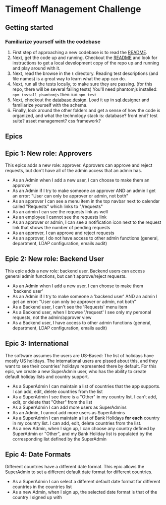 # Timeoff Management Challenge

## Getting started

### Familiarize yourself with the codebase

1. First step of approaching a new codebase is to read the [README](README.md).
1. Next, get the code up and running. Checkout the [README](README.md) and look for instructions to get a local development copy of the repo up and running and play around with it.
1. Next, read the browse in the `t` directory. Reading test descriptions (and file names) is a great way to learn what the app can do.
1. Next, run all the tests locally, to make sure they are passing. (for this repo, there will be several failing tests) You'll need phantomjs installed: `npm install phantomjs` then run `npm test`
1. Next, checkout the [database design](docs/db_design.txt). Load it up in [sql designer](http://sql.apps.learnersguild.org/) and familiarize yourself with the schema.
1. Finally, look around the other folders and get a sense of how the code is organized, and what the technology stack is: database? front end? test suite? asset management? css framework?


## Epics

## Epic 1: New role: Approvers

This epics adds a new role: approver. Approvers can approve and reject requests, but don't have all of the admin access that an admin has.

- As an Admin when I add a new user, I can choose to make them an approver
- As an Admin if I try to make someone an approver AND an admin I get an error: "User can only be approver or admin, not both"
- As an approver I can see a menu item in the top navbar next to calendar called "Requests" which links to "/requests"
- As an admin I can see the requests link as well
- As an employee I cannot see the requests link
- As an approver or admin, I can see a notification icon next to the request link that shows the number of pending requests
- As an approver, I can approve and reject requests
- As an approver, I do not have access to other admin functions (general, department, LDAP configuration, emails audit)

## Epic 2: New role: Backend User

This epic adds a new role: backend user. Backend users can access general admin functions, but can't approve/reject requests.

- As an Admin when I add a new user, I can choose to make them 'backend user'
- As an Admin if I try to make someone a 'backend user' AND an admin I get an error: "User can only be approver or admin, not both"
- As a Backend user, I can't see the 'Requests' menu item
- As a Backend user, when I browse '/request' I see only my personal requests, not the admin/approver view
- As a Backend user, I have access to other admin functions (general, department, LDAP configuration, emails audit)

## Epic 3: International

The software assumes the users are US-Based: The list of holidays have mostly US holidays. The international users are pissed about this, and they want to see their countries' holidays represented there by default. For this epic, we create a new SuperAdmin user, who has the ability to create default holiday lists and country support.

- As a SuperAdmin I can maintain a list of countries that the app supports. I can add, edit, delete countries from the list
- As a SuperAdmin I see there is a "Other" in my country list. I can't add, edit, or delete that "Other" from the list
- As a SuperAdmin I can add more users as SuperAdmins
- As an Admin, I cannot add more users as SuperAdmins
- As a SuperAdmin I can maintain a list of Bank Holidays **for each** country in my country list. I can add, edit, delete countries from the list.
- As a new Admin, when I sign up, I can choose any country defined by SuperAdmin or "Other", and my Bank Holiday list is populated by the corresponding list defined by the SuperAdmin

## Epic 4: Date Formats

Different countries have a different date format. This epic allows the SuperAdmin to set a different default date format for different countries.

- As a SuperAdmin I can select a different default date format for different countries in the countries list
- As a new Admin, when I sign up, the selected date format is that of the country I signed up with
